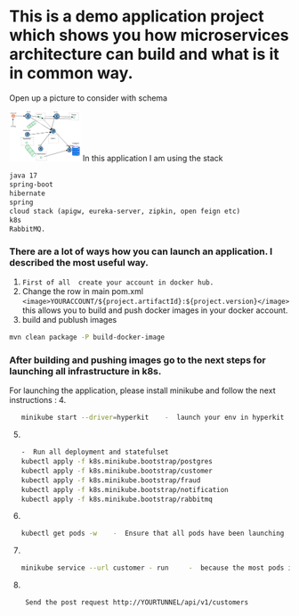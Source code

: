 
# This is a demo application project which shows you how microservices architecture can build and what is it in common way.

Open up a picture to consider with schema

<img src="schema.svg" width="128"/>
In this application I am using the stack

```
java 17
spring-boot
hibernate
spring 
cloud stack (apigw, eureka-server, zipkin, open feign etc)
k8s
RabbitMQ.  
```

### There are a lot of ways how you can launch an application. I described the most useful way.

1. ```First of all  create your account in docker hub.```
2. Change the row in main pom.xml
   ```<image>YOURACCOUNT/${project.artifactId}:${project.version}</image> ``` this allows you to build and push docker
   images in your docker account.
3. build and publush images 
``` sh 
mvn clean package -P build-docker-image
 ```

### After building and pushing images go to the next steps for launching all infrastructure in k8s.

For launching the application, please install minikube and follow the next instructions  :
4.
``` sh 
   minikube start --driver=hyperkit    -  launch your env in hyperkit 
   ```
5.
``` sh 
   -  Run all deployment and statefulset 
   kubectl apply -f k8s.minikube.bootstrap/postgres
   kubectl apply -f k8s.minikube.bootstrap/customer
   kubectl apply -f k8s.minikube.bootstrap/fraud
   kubectl apply -f k8s.minikube.bootstrap/notification
   kubectl apply -f k8s.minikube.bootstrap/rabbitmq   
   ```
6.
``` sh 
   kubectl get pods -w    -  Ensure that all pods have been launching
   ```
7.
``` sh 
   minikube service --url customer - run     -  because the most pods in private network you should open the tunnel.
   ```
8.
``` sh 
    Send the post request http://YOURTUNNEL/api/v1/customers  
  ```

